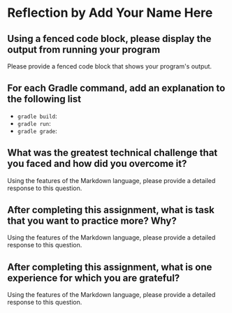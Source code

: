 # Reflection by Add Your Name Here

## Using a fenced code block, please display the output from running your program

Please provide a fenced code block that shows your program's output.

## For each Gradle command, add an explanation to the following list

- `gradle build`:
- `gradle run`:
- `gradle grade`:

## What was the greatest technical challenge that you faced and how did you overcome it?

Using the features of the Markdown language, please provide a detailed response
to this question.

## After completing this assignment, what is task that you want to practice more? Why?

Using the features of the Markdown language, please provide a detailed response
to this question.

## After completing this assignment, what is one experience for which you are grateful?

Using the features of the Markdown language, please provide a detailed response
to this question.
